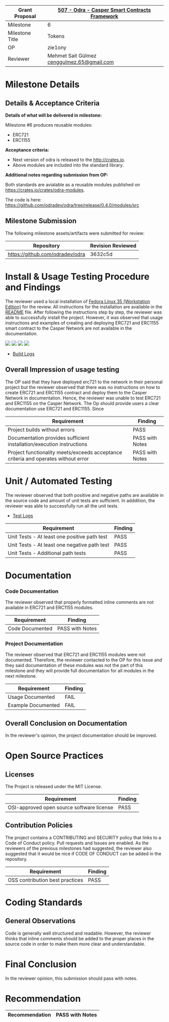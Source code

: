 Grant Proposal | [507 - Odra - Casper Smart Contracts Framework](https://portal.devxdao.com/public-proposals/507)
------------ | -------------
Milestone | 6
Milestone Title |  Tokens
OP | zie1ony
Reviewer | Mehmet Sait Gülmez <cenggulmez.65@gmail.com>



# Milestone Details

## Details & Acceptance Criteria

**Details of what will be delivered in milestone:**

Milestone #6 produces reusable modules:
- ERC721
- ERC1155

**Acceptance criteria:**

- Next version of odra is released to the http://crates.io. 
- Above modules are included into the standard library.

**Additional notes regarding submission from OP:**

Both standards are avialable as a reusable modules published on https://crates.io/crates/odra-modules.

The code is here: https://github.com/odradev/odra/tree/release/0.4.0/modules/src

## Milestone Submission

The following milestone assets/artifacts were submitted for review:

Repository | Revision Reviewed
------------ | -------------
https://github.com/odradev/odra | 3632c5d


# Install & Usage Testing Procedure and Findings

The reviewer used a local installation of [Fedora Linux 35 (Workstation Edition)](assets/os-hardware.md) for the review. All instructions for the installation are available in the [README](https://github.com/odradev/odra) file. After following the instructions step by step, the reviewer was able to successfully install the project. However, it was observed that usage instructions and examples of creating and deploying ERC721 and ERC1155 smart contract to the Casper Network are not available in the documentation. 

![](assets/install-1.png)
![](assets/install-2.png)
![](assets/install-3.png)
![](assets/install-4.png)

- [Build Logs](assets/build.md)

## Overall Impression of usage testing

The OP said that they have deployed erc721 to the network in their personal project but the reviewer observed that there was no instructions on how to create ERC721 and ERC1155 contract and deploy them to the Casper Network in documentation. Hence, the reviewer was unable to test ERC721 and ERC1155 on the Casper Network. The Op should provide users a clear documentation use ERC721 and ERC1155. Since 

Requirement | Finding
------------ | -------------
Project builds without errors | PASS
Documentation provides sufficient installation/execution instructions | PASS with Notes
Project functionality meets/exceeds acceptance criteria and operates without error | PASS with Notes

# Unit / Automated Testing

The reviewer observed that both positive and negative paths are available in the source code and amount of unit tests are sufficient. In adddition, the reviewer was able to successfully run all the unit tests.

- [Test Logs](assets/test-logs.md)

Requirement | Finding
------------ | -------------
Unit Tests - At least one positive path test | PASS
Unit Tests - At least one negative path test | PASS
Unit Tests - Additional path tests | PASS

# Documentation

### Code Documentation

The reviewer observed that properly formatted inline comments are not available in ERC721 and ERC1155 modules. 

Requirement | Finding
------------ | -------------
Code Documented | PASS with Notes

### Project Documentation

The reviewer observed that ERC721 and ERC1155 modules were not documented. Therefore, the reviewer contacted to the OP for this issue and they said documentation of these modules was not the part of this milestone and they will provide full documentation for all modules in the next milestone. 

Requirement | Finding
------------ | -------------
Usage Documented | FAIL
Example Documented | FAIL

## Overall Conclusion on Documentation

In the reviewer's opinion, the project documentation should be improved.

# Open Source Practices

## Licenses

The Project is released under the MIT License.

Requirement | Finding
------------ | -------------
OSI-approved open source software license | PASS

## Contribution Policies

The project contains a CONTRIBUTING and SECURITY policy that links to a Code of Conduct policy. Pull requests and Issues are enabled. As the reviewers of the previous milestones had suggested,  the reviewer also suggested that it would be nice if CODE OF CONDUCT can be added in the repository.

Requirement | Finding
------------ | -------------
OSS contribution best practices | PASS

# Coding Standards

## General Observations

Code is generally well structured and readable. However, the reviewer thinks that inline comments should be added to the proper places in the source code in order to make them more clear and understandable.

# Final Conclusion

In the reviewer opinion, this submission should pass with notes.

# Recommendation

Recommendation | PASS with Notes
------------ | -------------